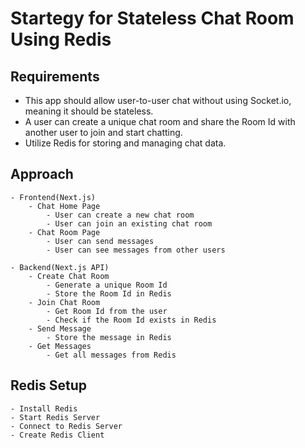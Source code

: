 # Startegy for Stateless Chat Room Using Redis

## Requirements
 - This app should allow user-to-user chat without using Socket.io, meaning it should be stateless.
 - A user can create a unique chat room and share the Room Id with another user to join and start chatting.
 - Utilize Redis for storing and managing chat data.

## Approach
    - Frontend(Next.js)
        - Chat Home Page
            - User can create a new chat room
            - User can join an existing chat room
        - Chat Room Page
            - User can send messages
            - User can see messages from other users

    - Backend(Next.js API)
        - Create Chat Room
            - Generate a unique Room Id
            - Store the Room Id in Redis
        - Join Chat Room
            - Get Room Id from the user
            - Check if the Room Id exists in Redis
        - Send Message
            - Store the message in Redis
        - Get Messages
            - Get all messages from Redis


## Redis Setup
    - Install Redis
    - Start Redis Server
    - Connect to Redis Server
    - Create Redis Client
